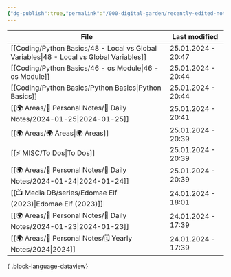 ```yaml
---
{"dg-publish":true,"permalink":"/000-digital-garden/recently-edited-notes/","dgPassFrontmatter":true,"noteIcon":"3","created":"2023-12-14T09:05:52.599+05:30","updated":"2023-12-14T09:12:44.868+05:30"}
---
```


| File                                                                                       | Last modified      |
| ------------------------------------------------------------------------------------------ | ------------------ |
| [[Coding/Python Basics/48 - Local vs Global Variables\|48 - Local vs Global Variables]] | 25.01.2024 - 20:47 |
| [[Coding/Python Basics/46 - os Module\|46 - os Module]]                                 | 25.01.2024 - 20:44 |
| [[Coding/Python Basics/Python Basics\|Python Basics]]                                   | 25.01.2024 - 20:44 |
| [[🌍 Areas/📧 Personal Notes/📓 Daily Notes/2024-01-25\|2024-01-25]]                    | 25.01.2024 - 20:41 |
| [[🌍 Areas/🌍 Areas\|🌍 Areas]]                                                         | 25.01.2024 - 20:39 |
| [[⚡ MISC/To Dos\|To Dos]]                                                               | 25.01.2024 - 20:39 |
| [[🌍 Areas/📧 Personal Notes/📓 Daily Notes/2024-01-24\|2024-01-24]]                    | 25.01.2024 - 20:39 |
| [[📺 Media DB/series/Edomae Elf (2023)\|Edomae Elf (2023)]]                             | 24.01.2024 - 18:01 |
| [[🌍 Areas/📧 Personal Notes/📓 Daily Notes/2024-01-23\|2024-01-23]]                    | 24.01.2024 - 17:39 |
| [[🌍 Areas/📧 Personal Notes/🗓 Yearly Notes/2024\|2024]]                               | 24.01.2024 - 17:39 |

{ .block-language-dataview}